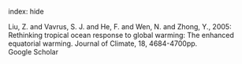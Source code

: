 index: hide

<div class="Citation">

  <div class="Citation-body">
    <div class="Citation-text">Liu, Z. and Vavrus, S. J. and He, F. and Wen, N. and Zhong, Y., 2005: Rethinking tropical ocean response to global warming: The enhanced equatorial warming. <span class="Article-journal">Journal of Climate, </span><span class="Article-volume">18, </span>4684-4700pp.</div>
    <div class="Citation-links">
      <div class="CitationLink" data-href="https://scholar.google.com/scholar?q=Rethinking+tropical+ocean+response+to+global+warming%3A+The+enhanced+equatorial+warming">
        <div class="CitationLink-icon CitationLink-Scholar"></div>
        <div class="CitationLink-text">Google Scholar</div>
      </div>
    </div>
  </div>
</div>


<div class="Citation-copy">

</div>